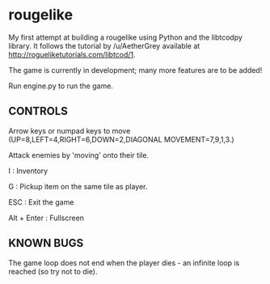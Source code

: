 # rougelike
My first attempt at building a rougelike using Python and the libtcodpy library.
It follows the tutorial by /u/AetherGrey available at http://rogueliketutorials.com/libtcod/1.

The game is currently in development; many more features are to be added!

Run engine.py to run the game.

CONTROLS
----------------------------------------
Arrow keys or numpad keys to move (UP=8,LEFT=4,RIGHT=6,DOWN=2,DIAGONAL MOVEMENT=7,9,1,3.)

Attack enemies by 'moving' onto their tile.

I : Inventory

G : Pickup item on the same tile as player.

ESC : Exit the game

Alt + Enter : Fullscreen

KNOWN BUGS
----------------------------------------
The game loop does not end when the player dies - an infinite loop is reached (so try not to die).



